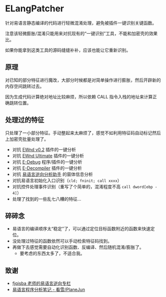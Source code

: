 # ELangPatcher

针对易语言静态编译的代码进行轻微混淆处理，避免被插件一键识别关键函数。

注意该轻微膨胀/混淆只能用来对抗现有的“一键识别”工具，不能和加密壳的效果比。

如果你能拿到这类工具的源码缝缝补补，应该也能让它重新识别。

## 原理

对已知的部分特征进行魔改，大部分时候都是对简单操作进行膨胀，然后开辟新的内存空间跳转过去。

因为生成代码计算绝对地址比较麻烦，所以依赖 CALL 指令入栈的地址来计算正确跳转位置。

## 处理过的特征

只处理了一小部分特征。手动整起来太麻烦了，感觉不如利用特征码自动标记然后上加密壳批量处理了。

- 对抗 [EWnd v0.2] 插件的一键分析
- 对抗 [EWnd Ultimate] 插件的一键分析
- 对抗 [E-Debug] 程序/插件的一键分析
- 对抗 [E-Decompiler] 插件的一键分析
- 对抗 [易语言逆向分析助手] 的窗体信息分析
- 对抗易语言初始化入口识别（`cld; fninit; call xxxx`）
- 对抗控件处理事件识别（重写了个简单的，混淆程度不高 `call dword[ebp - 4]`）
- 处理了找到的一些乱七八糟的特征…

[EWnd Ultimate]: https://www.52pojie.cn/thread-1466188-1-1.html
[EWnd v0.2]: https://www.52pojie.cn/thread-396634-1-1.html
[E-Debug]: https://www.52pojie.cn/thread-1527446-1-1.html
[E-Decompiler]: https://www.52pojie.cn/thread-1684608-1-1.html
[易语言逆向分析助手]: https://www.52pojie.cn/thread-1586374-1-1.html

## 碎碎念

- 易语言的编译顺序太“稳定”了，可以通过定位目标函数附近的函数来快速定位。
- 没处理过特征的函数依然可以手动检索特征码找到。
- 再做下去感觉需要自动化识别函数、反编译、然后随机混淆/膨胀了。
  - 要考虑的东西太多了，不适合我。

## 致谢

- [fjqisba 老师的易语言逆向专栏]
- [易语言程序分析笔记 - 看雪/PlaneJun]

[fjqisba 老师的易语言逆向专栏]: https://fjqisba.github.io/categories/%E6%98%93%E8%AF%AD%E8%A8%80%E9%80%86%E5%90%91/
[易语言程序分析笔记 - 看雪/PlaneJun]: https://bbs.kanxue.com/thread-274503.htm
